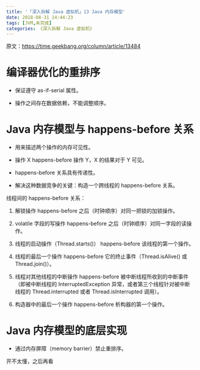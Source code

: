 ```yaml
---
title: '「深入拆解 Java 虚拟机」13 Java 内存模型'
date: 2018-08-31 14:44:23
tags: [JVM,未完成]
categories: 《深入拆解 Java 虚拟机》
---
```


原文：https://time.geekbang.org/column/article/13484

# 编译器优化的重排序

- 保证遵守 as-if-serial 属性。

- 操作之间存在数据依赖，不能调整顺序。

# Java 内存模型与 happens-before 关系

- 用来描述两个操作的内存可见性。

- 操作 X happens-before 操作 Y，X 的结果对于 Y 可见。

- happens-before 关系具有传递性。

- 解决这种数据竞争的关键：构造一个跨线程的 happens-before 关系。

线程间的 happens-before 关系：

1. 解锁操作 happens-before 之后（时钟顺序）对同一把锁的加锁操作。

2. volatile 字段的写操作 happens-before 之后（时钟顺序）对同一字段的读操作。

3. 线程的启动操作（Thread.starts()） happens-before 该线程的第一个操作。

4. 线程的最后一个操作 happens-before 它的终止事件（Thread.isAlive() 或 Thread.join()）。

5. 线程对其他线程的中断操作 happens-before 被中断线程所收到的中断事件（即被中断线程的 InterruptedException 异常，或者第三个线程针对被中断线程的 Thread.interrupted 或者 Thread.isInterrupted 调用）。

6. 构造器中的最后一个操作 happens-before 析构器的第一个操作。

# Java 内存模型的底层实现

- 通过内存屏障（memory barrier）禁止重排序。

开不太懂，之后再看
